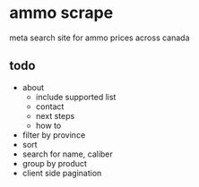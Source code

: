 # ammo scrape

meta search site for ammo prices across canada

## todo
- about
  - include supported list
  - contact
  - next steps
  - how to
- filter by province
- sort
- search for name, caliber
- group by product
- client side pagination